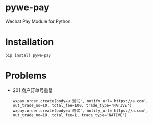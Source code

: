 # pywe-pay

Wechat Pay Module for Python.

# Installation

```shell
pip install pywe-pay
```

# Problems
* 201 商户订单号重复
  ```
  wxpay.order.create(body=u'测试', notify_url='https://a.com', out_trade_no=10, total_fee=100, trade_type='NATIVE')
  wxpay.order.create(body=u'测试', notify_url='https://a.com', out_trade_no=10, total_fee=1, trade_type='NATIVE')
  ```
